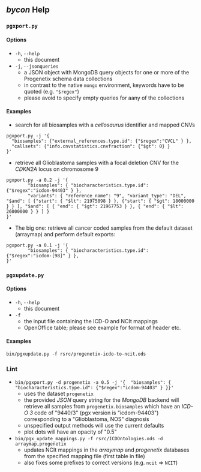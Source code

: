 ## _bycon_ Help

### `pgxport.py`

#### Options

* `-h`, `--help` 
    - this document
* `-j`, `--jsonqueries`
    - a JSON object with MongoDB query objects for one or more of the Progenetix
    schema data collections
    - in contrast to the native `mongo` environment, keywords have to be quoted
    (e.g. `"$regex"`)
    - please avoid to specify empty queries for aany of the collections

#### Examples

* search for all biosamples with a _cellosaurus_ identifier and mapped CNVs

```
pgxport.py -j '{
  "biosamples": {"external_references.type.id": {"$regex":"CVCL" } },
  "callsets": {"info.cnvstatistics.cnvfraction": {"$gt": 0} }
}'
```

* retrieve all Glioblastoma samples with a focal deletion CNV for the _CDKN2A_
locus on chromosome 9

```
pgxport.py -a 0.2 -j '{
        "biosamples": { "biocharacteristics.type.id": {"$regex":"icdom-94403" } },
        "variants": { "reference_name": "9", "variant_type": "DEL", "$and": [ {"start": { "$lt": 21975098 } }, {"start": { "$gt": 18000000 } } ], "$and": [ { "end": { "$gt": 21967753 } }, { "end": { "$lt": 26000000 } } ] }
}'
```

* The big one: retrieve all cancer coded samples from the default dataset
(arraymap) and perform default exports:


```
pgxport.py -a 0.1 -j '{
        "biosamples": { "biocharacteristics.type.id": {"$regex":"icdom-[98]" } },
}'

```

### `pgxupdate.py`

#### Options

* `-h`, `--help` 
    - this document
* `-f`
    - the input file containing the ICD-O and NCIt mappings
    - OpenOffice table; please see example for format of header etc.
    
#### Examples

```
bin/pgxupdate.py -f rsrc/progenetix-icdo-to-ncit.ods
```

### Lint

* `bin/pgxport.py -d progenetix -a 0.5 -j '{ 
        "biosamples": { "biocharacteristics.type.id": {"$regex":"icdom-94403" } }}'`
    - uses the dataset `progenetix`
    - the provided _JSON_ query string for the _MongoDB_ backend will retrieve
    all samples from `progenetix.biosamples` which have an _ICD-O 3_ code of
    "9440/3" (pgx version is "icdom-94403") corresponding to a "Glioblastoma,
    NOS" diagnosis
    - unspecified output methods will use the current defaults
    - plot dots will have an opacity of "0.5"
* `bin/pgx_update_mappings.py -f rsrc/ICDOntologies.ods -d arraymap,progenetix`
    - updates NCIt mappings in the _arraymap_ and _progenetix_ databases
    from the specified mapping file (first table in file)
    - also fixes some prefixes to correct versions (e.g. `ncit` => `NCIT`)
